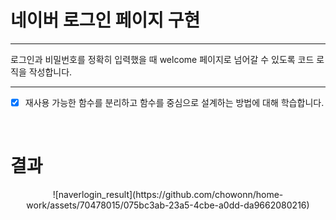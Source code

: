# 네이버 로그인 페이지 구현


---

로그인과 비밀번호를 정확히 입력했을 때 welcome 페이지로 넘어갈 수 있도록 코드 로직을 작성합니다.


---
- [x] 재사용 가능한 함수를 분리하고 함수를 중심으로 설계하는 방법에 대해 학습합니다.


<br>

# 결과
<p align="center">
![naverlogin_result](https://github.com/chowonn/home-work/assets/70478015/075bc3ab-23a5-4cbe-a0dd-da9662080216)
</p>






